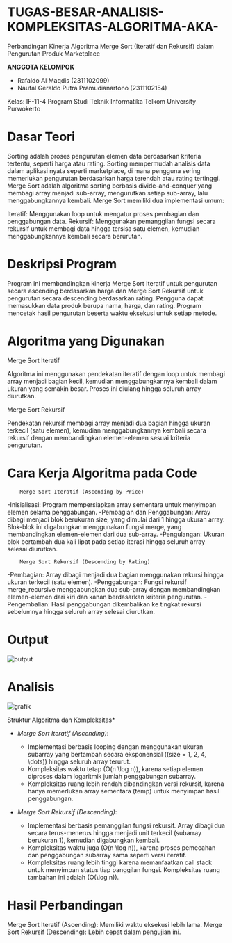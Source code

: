 # TUGAS-BESAR-ANALISIS-KOMPLEKSITAS-ALGORITMA-AKA-
Perbandingan Kinerja Algoritma Merge Sort (Iteratif dan Rekursif) dalam Pengurutan Produk Marketplace

**ANGGOTA KELOMPOK**
- Rafaldo Al Maqdis (2311102099)
- Naufal Geraldo Putra Pramudianartono (2311102154)

Kelas: IF-11-4
Program Studi Teknik Informatika
Telkom University Purwokerto

# Dasar Teori
Sorting adalah proses pengurutan elemen data berdasarkan kriteria tertentu, seperti harga atau rating. Sorting mempermudah analisis data dalam aplikasi nyata seperti marketplace, di mana pengguna sering memerlukan pengurutan berdasarkan harga terendah atau rating tertinggi.
Merge Sort adalah algoritma sorting berbasis divide-and-conquer yang membagi array menjadi sub-array, mengurutkan setiap sub-array, lalu menggabungkannya kembali. Merge Sort memiliki dua implementasi umum:

Iteratif: Menggunakan loop untuk mengatur proses pembagian dan penggabungan data.
Rekursif: Menggunakan pemanggilan fungsi secara rekursif untuk membagi data hingga tersisa satu elemen, kemudian menggabungkannya kembali secara berurutan.

# Deskripsi Program
Program ini membandingkan kinerja Merge Sort Iteratif untuk pengurutan secara ascending berdasarkan harga dan Merge Sort Rekursif untuk pengurutan secara descending berdasarkan rating. Pengguna dapat memasukkan data produk berupa nama, harga, dan rating. Program mencetak hasil pengurutan beserta waktu eksekusi untuk setiap metode.

# Algoritma yang Digunakan

  Merge Sort Iteratif

Algoritma ini menggunakan pendekatan iteratif dengan loop untuk membagi array menjadi bagian kecil, kemudian menggabungkannya kembali dalam ukuran yang semakin besar. Proses ini diulang hingga seluruh array diurutkan.

  Merge Sort Rekursif

Pendekatan rekursif membagi array menjadi dua bagian hingga ukuran terkecil (satu elemen), kemudian menggabungkannya kembali secara rekursif dengan membandingkan elemen-elemen sesuai kriteria pengurutan.

# Cara Kerja Algoritma pada Code

        Merge Sort Iteratif (Ascending by Price)

-Inisialisasi: Program mempersiapkan array sementara untuk menyimpan elemen selama penggabungan.
-Pembagian dan Penggabungan: Array dibagi menjadi blok berukuran size, yang dimulai dari 1 hingga ukuran array. Blok-blok ini digabungkan menggunakan fungsi merge, yang membandingkan elemen-elemen dari dua sub-array.
-Pengulangan: Ukuran blok bertambah dua kali lipat pada setiap iterasi hingga seluruh array selesai diurutkan.

        Merge Sort Rekursif (Descending by Rating)

-Pembagian: Array dibagi menjadi dua bagian menggunakan rekursi hingga ukuran terkecil (satu elemen).
-Penggabungan: Fungsi rekursif merge_recursive menggabungkan dua sub-array dengan membandingkan elemen-elemen dari kiri dan kanan berdasarkan kriteria pengurutan.
-Pengembalian: Hasil penggabungan dikembalikan ke tingkat rekursi sebelumnya hingga seluruh array selesai diurutkan.

# Output
![output](https://github.com/user-attachments/assets/9a4e2599-0482-4017-9ec6-e8e6a481eaf7)

# Analisis
![grafik](https://github.com/user-attachments/assets/274f1dcf-6e39-4c7e-90a3-30bbabe040af)

Struktur Algoritma dan Kompleksitas*
- *Merge Sort Iteratif (Ascending)*:
  - Implementasi berbasis looping dengan menggunakan ukuran subarray yang bertambah secara eksponensial (\(size = 1, 2, 4, \dots\)) hingga seluruh array terurut.
  - Kompleksitas waktu tetap \(O(n \log n)\), karena setiap elemen diproses dalam logaritmik jumlah penggabungan subarray.
  - Kompleksitas ruang lebih rendah dibandingkan versi rekursif, karena hanya memerlukan array sementara (temp) untuk menyimpan hasil penggabungan.

- *Merge Sort Rekursif (Descending)*:
  - Implementasi berbasis pemanggilan fungsi rekursif. Array dibagi dua secara terus-menerus hingga menjadi unit terkecil (subarray berukuran 1), kemudian digabungkan kembali.
  - Kompleksitas waktu juga \(O(n \log n)\), karena proses pemecahan dan penggabungan subarray sama seperti versi iteratif.
  - Kompleksitas ruang lebih tinggi karena memanfaatkan call stack untuk menyimpan status tiap panggilan fungsi. Kompleksitas ruang tambahan ini adalah \(O(\log n)\).

# Hasil Perbandingan

Merge Sort Iteratif (Ascending): Memiliki waktu eksekusi lebih lama.
Merge Sort Rekursif (Descending): Lebih cepat dalam pengujian ini.



